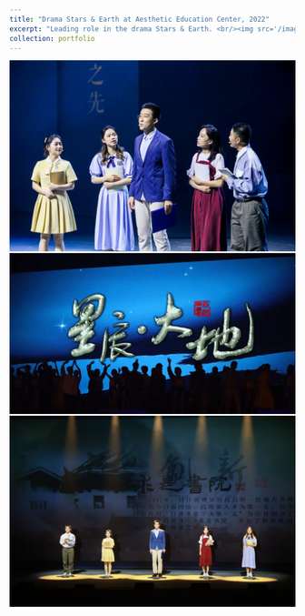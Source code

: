 ```yaml
---
title: "Drama Stars & Earth at Aesthetic Education Center, 2022"
excerpt: "Leading role in the drama Stars & Earth. <br/><img src='/images/Stars&Earth.jpg'>"
collection: portfolio
---
```

![SE1](images/Stars&Earth.jpg)
![SE2](images/S&E2.jpg)
![SE3](images/S&E3.jpg)
